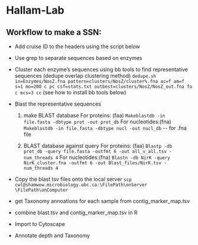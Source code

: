 # Hallam-Lab


## Workflow to make a SSN:

- Add cruise ID to the headers using the script below 
- Use grep to separate sequences based on enzymes
- Cluster each enzyme’s sequences using bb tools to find representative sequences (dedupe overlap clustering method) 
`dedupe.sh in=Enzymes/NosZ.fna pattern=clusters/NosZ/cluster%.fna ac=f am=f s=1 mo=200 c pc csf=stats.txt outbest=clusters/NosZ/NosZ_out.fna fo c mcs=3 cc`
(see how to install bb tools below)
- Blast the representative sequences
  1. make BLAST database
      For proteins: (faa)
  `Makeblastdb -in file.fasta -dbtype prot -out prot_db` 
      For nucleotides:(fna)
  `Makeblastdb -in file.fasta -dbtype nucl -out nucl_db`  -- for .fna file

  2. BLAST database against query
     For proteins: (faa)
  `Blastp -db prot_db -query file.fasta -outfmt 6 -out all_v_all.tsv -num_threads 4`
    For nucleotides:(fna)
`Blastn -db NirK -query NirK_cluster.fna -outfmt 6 -out Blast_files/NirK.tsv -num_threads 4`

- Copy the blast tsv files onto the local server
`scp cwl@shamwow.microbiology.ubc.ca:\FilePath\onServer \FilePath\onComputer `

- get Taxonomy annoations for each sample from contig_marker_map.tsv
- combine blast.tsv and contig_marker_map.tsv in R
- Import to Cytoscape 
- Annotate depth and Taxonomy
